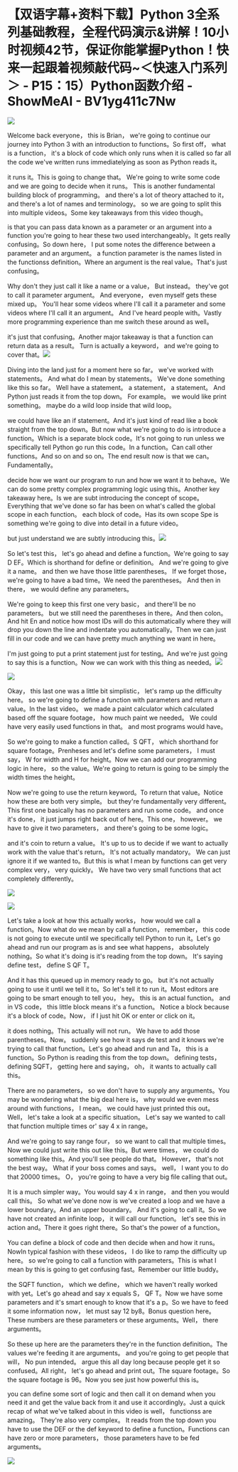 # 【双语字幕+资料下载】Python 3全系列基础教程，全程代码演示&讲解！10小时视频42节，保证你能掌握Python！快来一起跟着视频敲代码~＜快速入门系列＞ - P15：15）Python函数介绍 - ShowMeAI - BV1yg411c7Nw

![](img/4237d06d285184ff66cb3fc27a044d7c_0.png)

Welcome back everyone， this is Brian， we're going to continue our journey into Python 3 with an introduction to functions。So first off， what is a function， it's a block of code which only runs when it is called so far all the code we've written runs immediatelying as soon as Python reads it。

 it runs it。This is going to change that。 We're going to write some code and we are going to decide when it runs。 This is another fundamental building block of programming。 and there's a lot of theory attached to it， and there's a lot of names and terminology。 so we are going to split this into multiple videos。Some key takeaways from this video though。

 is that you can pass data known as a parameter or an argument into a function you're going to hear these two used interchangeably。It gets really confusing。So down here， I put some notes the difference between a parameter and an argument。 a function parameter is the names listed in the functionss definition。Where an argument is the real value。That's just confusing。

 Why don't they just call it like a name or a value， But instead。 they've got to call it parameter argument。 And everyone， even myself gets these mixed up。 You'll hear some videos where I'll call it a parameter and some videos where I'll call it an argument。 And I've heard people with。Vastly more programming experience than me switch these around as well。

 it's just that confusing。Another major takeaway is that a function can return data as a result。 Turn is actually a keyword， and we're going to cover that。![](img/4237d06d285184ff66cb3fc27a044d7c_2.png)

Diving into the land just for a moment here so far。 we've worked with statements。 And what do I mean by statements。 We've done something like this so far。 Well have a statement。 a statement， a statement。 And Python just reads it from the top down。 For example。 we would like print something。 maybe do a wild loop inside that wild loop。

 we could have like an if statement。And it's just kind of read like a book straight from the top down。But now what we're going to do is introduce a function。Which is a separate block code。It's not going to run unless we specifically tell Python go run this code。In a function。Can call other functions。And so on and so on。The end result now is that we can。Fundamentally。

 decide how we want our program to run and how we want it to behave。We can do some pretty complex programming logic using this。Another key takeaway here。Is we are subt introducing the concept of scope。 Everything that we've done so far has been on what's called the global scope in each function。 each block of code。Has its own scope Spe is something we're going to dive into detail in a future video。

 but just understand we are subtly introducing this。![](img/4237d06d285184ff66cb3fc27a044d7c_4.png)

So let's test this， let's go ahead and define a function。We're going to say D EF。Which is shorthand for define or definition。 And we're going to give it a name。 and then we have those little parentheses。 If we forget those， we're going to have a bad time。We need the parentheses。 And then in there， we would define any parameters。

 We're going to keep this first one very basic， and there'll be no parameters。 but we still need the parentheses in there。And then colon。And hit En and notice how most IDs will do this automatically where they will drop you down the line and indentate you automatically。Then we can just fill in our code and we can have pretty much anything we want in here。

 I'm just going to put a print statement just for testing。And we're just going to say this is a function。Now we can work with this thing as needed。![](img/4237d06d285184ff66cb3fc27a044d7c_6.png)

![](img/4237d06d285184ff66cb3fc27a044d7c_7.png)

Okay， this last one was a little bit simplistic， let's ramp up the difficulty here。 so we're going to define a function with parameters and return a value。In the last video。 we made a paint calculator which calculated based off the square footage， how much paint we needed。 We could have very easily used functions in that。 and most programs would have。

So we're going to make a function called。S QFT， which shorthand for square footage。Prenheses and let's define some parameters， I must say， W for width and H for height。Now we can add our programming logic in here， so the value。We're going to return is going to be simply the width times the height。

Now we're going to use the return keyword。To return that value。Notice how these are both very simple。 but they're fundamentally very different。This first one basically has no parameters and run some code。 and once it's done， it just jumps right back out of here。This one， however。 we have to give it two parameters， and there's going to be some logic。

 and it's coin to return a value。 It's up to us to decide if we want to actually work with the value that's return。 It's not actually mandatory。 We can just ignore it if we wanted to。But this is what I mean by functions can get very complex very， very quickly。 We have two very small functions that act completely differently。



![](img/4237d06d285184ff66cb3fc27a044d7c_9.png)

![](img/4237d06d285184ff66cb3fc27a044d7c_10.png)

Let's take a look at how this actually works， how would we call a function。Now what do we mean by call a function， remember， this code is not going to execute until we specifically tell Python to run it。Let's go ahead and run our program as is and see what happens， absolutely nothing。So what it's doing is it's reading from the top down。 It's saying define test， define S QF T。

 And it has this queued up in memory ready to go。 but it's not actually going to use it until we tell it to。So let's tell it to run it。Most editors are going to be smart enough to tell you， hey。 this is an actual function。 and in VS code， this little block means it's a function。 Notice a block because it's a block of code。Now， if I just hit OK or enter or click on it。

 it does nothing。This actually will not run。 We have to add those parentheses。Now。 suddenly see how it says de test and it knows we're trying to call that function。Let's go ahead and run and Ta， this is a function。So Python is reading this from the top down。 defining tests， defining SQFT， getting here and saying， oh， it wants to actually call this。

There are no parameters， so we don't have to supply any arguments。You may be wondering what the big deal here is， why would we even mess around with functions， I mean。 we could have just printed this out。Well， let's take a look at a specific situation。 Let's say we wanted to call that function multiple times or' say 4 x in range。

And we're going to say range four， so we want to call that multiple times。Now we could just write this out like this。But were times， we could do something like this。And you'll see people do that。 However， that's not the best way。 What if your boss comes and says。 well， I want you to do that 20000 times。 O， you're going to have a very big file calling that out。

 It is a much simpler way。You would say 4 x in range， and then you would call this。 So what we've done now is we've created a loop and we have a lower boundary。And an upper boundary。 And it's going to call it。So we have not created an infinite loop， it will call our function。 let's see this in action and。There it goes right there。So that's the power of a function。

You can define a block of code and then decide when and how it runs。NowIn typical fashion with these videos， I do like to ramp the difficulty up here。 so we're going to call a function with parameters。This is what I mean by this is going to get confusing fast。Remember our little buddy。

 the SQFT function， which we define， which we haven't really worked with yet。Let's go ahead and say x equals S， QF T。Now we have some parameters and it's smart enough to know that it's a p。So we have to feed it some information now， let must say 12 by8。Bonus question here。These numbers are these parameters or these arguments。Well， there arguments。

So these up here are the parameters they're in the function definition。The values we're feeding it are arguments。 and you're going to get people that will， No pun intended。 argue this all day long because people get it so confused。All right， let's go ahead and print out。The square footage。So the square footage is 96。Now you see just how powerful this is。

 you can define some sort of logic and then call it on demand when you need it and get the value back from it and use it accordingly。Just a quick recap of what we've talked about in this video is well， functionss are amazing。 They're also very complex。 It reads from the top down you have to use the DEF or the def keyword to define a function。Functions can have zero or more parameters， those parameters have to be fed arguments。



![](img/4237d06d285184ff66cb3fc27a044d7c_12.png)